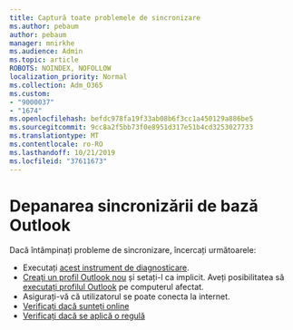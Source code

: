 ```yaml
---
title: Captură toate problemele de sincronizare
ms.author: pebaum
author: pebaum
manager: mnirkhe
ms.audience: Admin
ms.topic: article
ROBOTS: NOINDEX, NOFOLLOW
localization_priority: Normal
ms.collection: Adm_O365
ms.custom:
- "9000037"
- "1674"
ms.openlocfilehash: befdc978fa19f33ab08b6f3cc1a450129a886be5
ms.sourcegitcommit: 9cc8a2f5bb73f0e8951d317e51b4cd3253027733
ms.translationtype: MT
ms.contentlocale: ro-RO
ms.lasthandoff: 10/21/2019
ms.locfileid: "37611673"
---
```

# <a name="basic-outlook-sync-troubleshooting"></a>Depanarea sincronizării de bază Outlook

Dacă întâmpinați probleme de sincronizare, încercați următoarele:

- Executați [acest instrument de diagnosticare](https://aka.ms/sara-outlooksendreceive).
- [Creați un profil Outlook nou](https://support.office.com/article/f544c1ba-3352-4b3b-be0b-8d42a540459d) și setați-l ca implicit. Aveți posibilitatea să [executați profilul Outlook](https://aka.ms/SaRA-OutlookSetupProfile) pe computerul afectat.
- Asigurați-vă că utilizatorul se poate conecta la internet. 
- [Verificați dacă sunteți online](https://support.office.com/article/2460e4a8-16c7-47fc-b204-b1549275aac9)
- [Verificați dacă se aplică o regulă](https://support.office.com/article/C24F5DEA-9465-4DF4-AD17-A50704D66C59)